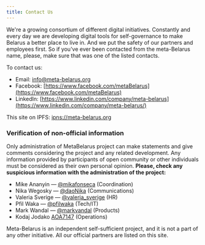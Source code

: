 ```yaml
---
title: Contact Us
---
```

We're a growing consortium of different digital initiatives. Constantly and every
day we are developing digital tools for self-governance to make Belarus a
better place to live in. And we put the safety of our partners and employees
first. So if you've ever been contacted from the meta-Belarus name, please,
make sure that was one of the listed contacts.

To contact us:

 - Email: info@meta-belarus.org
 - Facebook: [https://www.facebook.com/metaBelarus](https://www.facebook.com/metaBelarus)
 - LinkedIn: [https://www.linkedin.com/company/meta-belarus](https://www.linkedin.com/company/meta-belarus/)

This site on IPFS: [ipns://meta-belarus.org](ipns://meta-belarus.org)

### Verification of non-official information

Only administration of MetaBelarus project can make statements and give
comments considering the project and any related development. Any
information provided by participants of open community or other individuals
must be considered as their own personal opinion. **Please, check any suspicious
information with the administration of the project:**

- Mike Ananyin — [@mikafonseca](https://t.me/mikafonseca) (Coordination)
- Nika Wegosky — [@daoNika](https://t.me/daoNika) (Communications)
- Valeria Sverige — [@valeria_sverige](https://t.me/valeria_sverige) (HR)
- Pfil Waka — [@pfilwaka](https://t.me/pfilwaka) (Tech/IT)
- Mark Wandal — [@markvandal](https://t.me/markvandal) (Products)
- Kodaj Jodako [AOA7147](https://t.me/AOA7147) (Operations)

Meta-Belarus is an independent self-sufficient project, and it is not
a part of any other initiative. All our official partners are listed
on this site.
